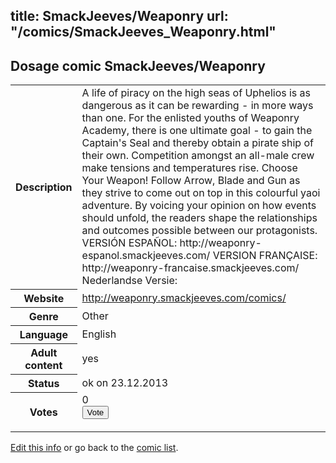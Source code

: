 title: SmackJeeves/Weaponry
url: "/comics/SmackJeeves_Weaponry.html"
---
Dosage comic SmackJeeves/Weaponry
-----------------------------------------

<p id="msg"></p>
<script type="text/javascript">
if (window.location.search === '?edit_info_mail=sent_ok') {
  var elem = document.getElementById("msg");
  elem.innerHTML = 'Edited information sucessfully sent for review, which is usually done daily. Thanks!';
  elem.className = 'ok';
}
</script>
<table class="comicinfo">
<tr>
<th>Description</th><td>A life of piracy on the high seas of Uphelios is as dangerous as it can be rewarding - in more ways than one. For the enlisted youths of Weaponry Academy, there is one ultimate goal - to gain the Captain's Seal and thereby obtain a pirate ship of their own. Competition amongst an all-male crew make tensions and temperatures rise. Choose Your Weapon! Follow Arrow, Blade and Gun as they strive to come out on top in this colourful yaoi adventure. By voicing your opinion on how events should unfold, the readers shape the relationships and outcomes possible between our protagonists. VERSIÓN ESPAÑOL: http://weaponry-espanol.smackjeeves.com/ VERSION FRANÇAISE: http://weaponry-francaise.smackjeeves.com/ Nederlandse Versie:</td>
</tr>
<tr>
<th>Website</th><td><a href="http://weaponry.smackjeeves.com/comics/">http://weaponry.smackjeeves.com/comics/</a></td>
</tr>
<tr>
<th>Genre</th><td>Other</td>
</tr>
<tr>
<th>Language</th><td>English</td>
</tr>
<tr>
<th>Adult content</th><td>yes</td>
</tr>
<tr>
<th>Status</th><td>ok on 23.12.2013</td>
</tr>
<tr>
<th>Votes</th><td>0
<form action="http://gaecounter.appspot.com/count/" method="POST">
<input name="name" type="hidden" value="SmackJeeves_Weaponry"/>
<input name="uid" type="hidden" id="voteuid" value=""/>
<input type="submit" value="Vote"/>
</form>
</td>
</tr>
</table>
<script type="text/javascript">
var ua = navigator.userAgent;
document.getElementById("voteuid").value = ua.replace(/[^a-zA-Z0-9\._:]/g , "_");;
</script>

[Edit this info](SmackJeeves_Weaponry_edit.html) or go back to the [comic list](../comic-index.html).
